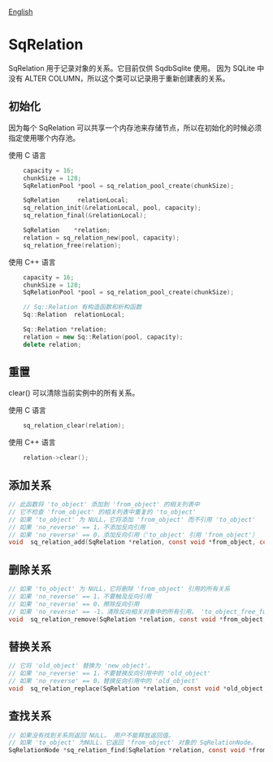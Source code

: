 [English](SqRelation.md)

# SqRelation

SqRelation 用于记录对象的关系。它目前仅供 SqdbSqlite 使用。
因为 SQLite 中没有 ALTER COLUMN，所以这个类可以记录用于重新创建表的关系。

## 初始化

因为每个 SqRelation 可以共享一个内存池来存储节点，所以在初始化的时候必须指定使用哪个内存池。

使用 C 语言

```c
	capacity = 16;
	chunkSize = 128;
	SqRelationPool *pool = sq_relation_pool_create(chunkSize);

	SqRelation     relationLocal;
	sq_relation_init(&relationLocal, pool, capacity);
	sq_relation_final(&relationLocal);

	SqRelation    *relation;
	relation = sq_relation_new(pool, capacity);
	sq_relation_free(relation);
```

使用 C++ 语言

```c++
	capacity = 16;
	chunkSize = 128;
	SqRelationPool *pool = sq_relation_pool_create(chunkSize);

	// Sq::Relation 有构造函数和析构函数
	Sq::Relation  relationLocal;

	Sq::Relation *relation;
	relation = new Sq::Relation(pool, capacity);
	delete relation;
```

## 重置

clear() 可以清除当前实例中的所有关系。  
  
使用 C 语言

```c
	sq_relation_clear(relation);
```

使用 C++ 语言

```c++
	relation->clear();
```

## 添加关系

```c
// 此函数将 'to_object' 添加到 'from_object' 的相关列表中
// 它不检查 'from_object' 的相关列表中重复的 'to_object'
// 如果 'to_object' 为 NULL，它将添加 'from_object' 而不引用 'to_object'
// 如果 'no_reverse' == 1，不添加反向引用
// 如果 'no_reverse' == 0，添加反向引用（'to_object' 引用 'from_object'）
void  sq_relation_add(SqRelation *relation, const void *from_object, const void *to_object, int no_reverse);
```

## 删除关系

```c
// 如果 'to_object' 为 NULL，它将删除 'from_object' 引用的所有关系
// 如果 'no_reverse' == 1，不要触及反向引用
// 如果 'no_reverse' == 0，擦除反向引用
// 如果 'no_reverse' == -1，清除反向相关对象中的所有引用。 'to_object_free_func' 必须与此模式一起使用。
void  sq_relation_remove(SqRelation *relation, const void *from_object, const void *to_object, int no_reverse, SqDestroyFunc to_object_free_func);
```

## 替换关系

```c
// 它将 'old_object' 替换为 'new_object'。
// 如果 'no_reverse' == 1，不要替换反向引用中的 'old_object'
// 如果 'no_reverse' == 0，替换反向引用中的 'old_object'
void  sq_relation_replace(SqRelation *relation, const void *old_object, const void *new_object, int no_reverse);
```

## 查找关系

```c
// 如果没有找到关系则返回 NULL。 用户不能释放返回值。
// 如果 'to_object' 为NULL，它返回 'from_object' 对象的 SqRelationNode。
SqRelationNode *sq_relation_find(SqRelation *relation, const void *from_object, const void *to_object);
```
